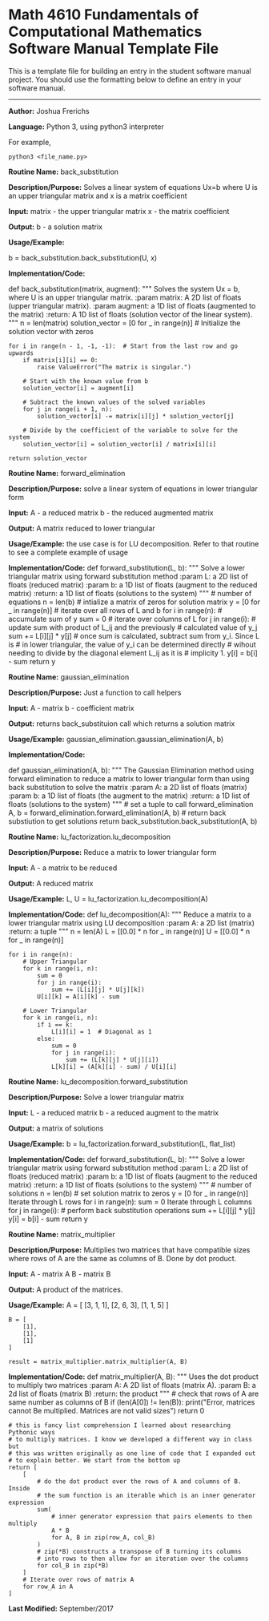 # Math 4610 Fundamentals of Computational Mathematics Software Manual Template File
This is a template file for building an entry in the student software manual project. You should use the formatting below to
define an entry in your software manual.

<hr>

**Author:** Joshua Frerichs

**Language:** Python 3, using python3 interpreter

For example,

    python3 <file_name.py>

**Routine Name:**           back_substitution

**Description/Purpose:** 
Solves a linear system of equations Ux=b where U is an upper triangular matrix and x is a matrix coefficient

**Input:** 
matrix - the upper triangular matrix
x - the matrix coefficient

**Output:** 
b - a solution matrix

**Usage/Example:**

b = back_substitution.back_substitution(U, x)

**Implementation/Code:** 

def back_substitution(matrix, augment):
    """
    Solves the system Ux = b, where U is an upper triangular matrix.
    :param matrix: A 2D list of floats (upper triangular matrix).
    :param augment: a 1D list of floats (augmented to the matrix)
    :return: A 1D list of floats (solution vector of the linear system).
    """
    n = len(matrix)
    solution_vector = [0 for _ in range(n)]  # Initialize the solution vector with zeros

    for i in range(n - 1, -1, -1):  # Start from the last row and go upwards
        if matrix[i][i] == 0:
            raise ValueError("The matrix is singular.")
        
        # Start with the known value from b
        solution_vector[i] = augment[i]
        
        # Subtract the known values of the solved variables
        for j in range(i + 1, n):
            solution_vector[i] -= matrix[i][j] * solution_vector[j]
        
        # Divide by the coefficient of the variable to solve for the system
        solution_vector[i] = solution_vector[i] / matrix[i][i]
    
    return solution_vector

**Routine Name:**           forward_elimination

**Description/Purpose:** 
solve a linear system of equations in lower triangular form

**Input:** 
A - a reduced matrix
b - the reduced augmented matrix

**Output:** 
A matrix reduced to lower triangular

**Usage/Example:**
the use case is for LU decomposition. Refer to that routine to see a complete example of usage

**Implementation/Code:** 
def forward_substitution(L, b):
    """
    Solve a lower triangular matrix using forward substitution method
    :param L: a 2D list of floats (reduced matrix)
    :param b: a 1D list of floats (augment to the reduced matrix)
    :return: a 1D list of floats (solutions to the system)
    """
    # number of equations
    n = len(b)
    # intialize a matrix of zeros for solution matrix
    y = [0 for _ in range(n)]
    # iterate over all rows of L and b
    for i in range(n):
        # accumulate sum of y
        sum = 0
        # iterate over columns of L
        for j in range(i):
            # update sum with product of L_ij and the previously
            # calculated value of y_j
            sum += L[i][j] * y[j]
        # once sum is calculated, subtract sum from y_i. Since L is
        # in lower triangular, the value of y_i can be determined directly
        # wihout needing to divide by the diagonal element L_ij as it is
        # implicity 1.
        y[i] = b[i] - sum
    return y

**Routine Name:**           gaussian_elimination

**Description/Purpose:** 
Just a function to call helpers

**Input:** 
A - matrix
b - coefficient matrix

**Output:** 
returns back_substituion call which returns a solution matrix

**Usage/Example:**
gaussian_elimination.gaussian_elimination(A, b)

**Implementation/Code:** 

def gaussian_elimination(A, b):
    """
    The Gaussian Elimination method using forward elimination to reduce a matrix
    to lower triangular form than using back substitution to solve the matrix
    :param A: a 2D list of floats (matrix)
    :param b: a 1D list of floats (the augment to the matrix)
    :return: a 1D list of floats (solutions to the system)
    """
    # set a tuple to call forward_elimination
    A, b = forward_elimination.forward_elimination(A, b)
    # return back substiution to get solutions
    return back_substitution.back_substitution(A, b)

**Routine Name:**           lu_factorization.lu_decomposition

**Description/Purpose:** 
Reduce a matrix to lower triangular form

**Input:** 
A - a matrix to be reduced

**Output:** 
A reduced matrix

**Usage/Example:**
L, U = lu_factorization.lu_decomposition(A)

**Implementation/Code:** 
def lu_decomposition(A):
    """
    Reduce a matrix to a lower triangular matrix using LU decomposition
    :param A: a 2D list (matrix)
    :return: a tuple
    """
    n = len(A)
    L = [[0.0] * n for _ in range(n)]
    U = [[0.0] * n for _ in range(n)]

    for i in range(n):
        # Upper Triangular
        for k in range(i, n):
            sum = 0
            for j in range(i):
                sum += (L[i][j] * U[j][k])
            U[i][k] = A[i][k] - sum

        # Lower Triangular
        for k in range(i, n):
            if i == k:
                L[i][i] = 1  # Diagonal as 1
            else:
                sum = 0
                for j in range(i):
                    sum += (L[k][j] * U[j][i])
                L[k][i] = (A[k][i] - sum) / U[i][i]

**Routine Name:**           lu_decomposition.forward_substitution

**Description/Purpose:** 
Solve a lower triangular matrix

**Input:** 
L - a reduced matrix
b - a reduced augment to the matrix

**Output:** 
a matrix of solutions

**Usage/Example:**
b = lu_factorization.forward_substitution(L, flat_list)

**Implementation/Code:**
def forward_substitution(L, b):
    """
    Solve a lower triangular matrix using forward substitution method
    :param L: a 2D list of floats (reduced matrix)
    :param b: a 1D list of floats (augment to the reduced matrix)
    :return: a 1D list of floats (solutions to the system)
    """
    # number of solutions
    n = len(b)
    # set solution matrix to zeros
    y = [0 for _ in range(n)]
    Iterate through L rows
    for i in range(n):
        sum = 0
        Iterate through L columns
        for j in range(i):
            # perform back substitution operations
            sum += L[i][j] * y[j]
        y[i] = b[i] - sum
    return y

**Routine Name:**           matrix_multiplier

**Description/Purpose:** 
Multiplies two matrices that have compatible sizes where rows of A are the same
as columns of B. Done by dot product.

**Input:** 
A - matrix A
B - matrix B

**Output:** 
A product of the matrices.

**Usage/Example:**
    A = [
        [3, 1, 1],
        [2, 6, 3],
        [1, 1, 5]
    ]
    
    B = [
        [1],
        [1],
        [1]
    ]
    
    result = matrix_multiplier.matrix_multiplier(A, B)

**Implementation/Code:** 
def matrix_multiplier(A, B):
    """
    Uses the dot product to multiply two matrices
    :param A: A 2D list of floats (matrix A).
    :param B: a 2d list of floats (matrix B)
    :return: the product
    """
    # check that rows of A are same number as columns of B
    if (len(A[0]) != len(B)):
        print("Error, matrices cannot Be multiplied. Matrices are not valid sizes")
        return 0

    # this is fancy list comprehension I learned about researching Pythonic ways
    # to multiply matrices. I know we developed a different way in class but
    # this was written originally as one line of code that I expanded out
    # to explain better. We start from the bottom up
    return [
        [
            # do the dot product over the rows of A and columns of B. Inside
            # the sum function is an iterable which is an inner generator expression
            sum(
                # inner generator expression that pairs elements to then multiply
                A * B 
                for A, B in zip(row_A, col_B)
            )
            # zip(*B) constructs a transpose of B turning its columns
            # into rows to then allow for an iteration over the columns 
            for col_B in zip(*B)
        ]
        # Iterate over rows of matrix A 
        for row_A in A
    ]

**Last Modified:** September/2017
